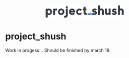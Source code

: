 <div align="center"><img src ="assets/images/250x250_color.png"/></div>

# project_shush



Work in progess...
Should be finished by march 18.
